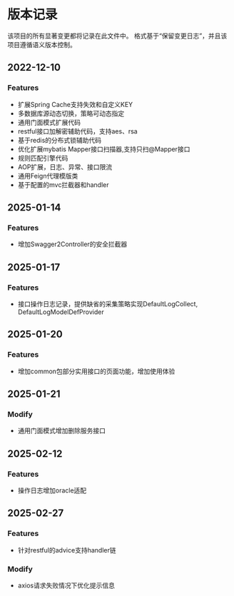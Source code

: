 # 版本记录

该项目的所有显著变更都将记录在此文件中。
格式基于“保留变更日志”，并且该项目遵循语义版本控制。

## 2022-12-10
### Features
- 扩展Spring Cache支持失效和自定义KEY
- 多数据库源动态切换，策略可动态指定
- 通用门面模式扩展代码
- restful接口加解密辅助代码，支持aes、rsa
- 基于redis的分布式锁辅助代码
- 优化扩展mybatis Mapper接口扫描器,支持只扫@Mapper接口
- 规则匹配引擎代码
- AOP扩展，日志、异常、接口限流
- 通用Feign代理模版类
- 基于配置的mvc拦截器和handler

## 2025-01-14
### Features
- 增加Swagger2Controller的安全拦截器

## 2025-01-17
### Features
- 接口操作日志记录，提供缺省的采集策略实现DefaultLogCollect, DefaultLogModelDefProvider


## 2025-01-20
### Features
- 增加common包部分实用接口的页面功能，增加使用体验

## 2025-01-21
### Modify
- 通用门面模式增加删除服务接口

## 2025-02-12
### Features
- 操作日志增加oracle适配

## 2025-02-27
### Features
- 针对restful的advice支持handler链

### Modify
- axios请求失败情况下优化提示信息